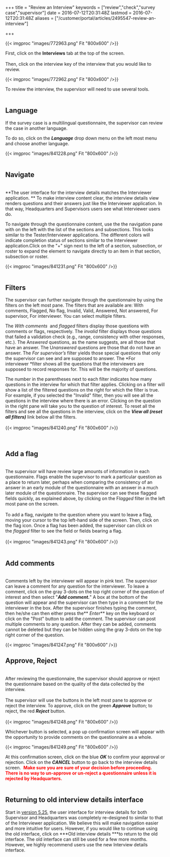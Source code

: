 ﻿+++
title = "Review an Interview"
keywords = ["review","check","survey case","supervisor"]
date = 2016-07-12T20:31:48Z
lastmod = 2016-07-12T20:31:48Z
aliases = ["/customer/portal/articles/2495547-review-an-interview"]

+++

{{< imgproc "images/772963.png" Fit "800x600" />}}  
  
First, click on the **Interviews** tab at the top of the screen.  
   
Then, click on the interview key of the interview that you would like to
review.  
  
{{< imgproc "images/772962.png" Fit "800x600" />}}   
  
To review the interview, the supervisor will need to use several
tools.  
 

Language
--------

If the survey case is a multilingual questionnaire, the supervisor can
review the case in another language.  
  
To do so, click on the ***Language*** drop down menu on the left most
menu and choose another language.   
  
{{< imgproc "images/841228.png" Fit "800x600" />}}  
 

Navigate
--------

   
**The user interface for the interview details matches the Interviewer
application. ** To make interview content clear, the interview details
view renders questions and their answers just like the Interviewer
application. In that way, Headquarters and Supervisors users see what
Interviewer users do.   
  
To navigate through the questionnaire content, use the the navigation
pane with on the left with the list of the sections and subsections.
This looks similar to the Tester/Interviewer applications. The different
colors will indicate completion status of sections similar to the
Interviewer application.Click on the "+" sign next to the left of a
section, subsection, or roster to expand the element to navigate
directly to an item in that section, subsection or roster.   
  
  
{{< imgproc "images/841231.png" Fit "800x600" />}}  
   
  

Filters
-------

The supervisor can further navigate through the questionnaire by using
the filters on the left most pane. The filters that are available are:
With comments, Flagged, No flag, Invalid, Valid, Answered, Not answered,
For supervisor, For interviewer. You can select multiple filters.  
  
The *With comments*  and *flagged* filters display those questions with
comments or flags, respectively. The *invalid* filter displays those
questions that failed a validation check (e.g., range, consistency with
other responses, etc.). The A*nswered* questions, as the name suggests,
are all those that have an answer. The U*nanswered* questions are those
that do not have an answer. The *For supervisor’s* filter yields those
special questions that only the supervisor can see and are supposed to
answer. The *For interviewer *filter shows all the questions that the
interviewers are supposed to record responses for. This will be the
majority of questions.  
  
The number in the parentheses next to each filter indicates how many
questions in the interview for which that filter applies. Clicking on a
filter will show a list of the filtered questions on the right for which
the filter is true. For example, if you selected the "Invalid" filter,
then you will see all the questions in the interview where there is an
error. Clicking on the question in the right pane will take you to the
question of interest. To reset all the filters and see all the questions
in the interview, click on the ***View all (reset all filters)***
link below all the filters.  
   
{{< imgproc "images/841240.png" Fit "800x600" />}}  
  
  
 

Add a flag
----------

   
The supervisor will have review large amounts of information in each
questionnaire. Flags enable the supervisor to mark a particular question
as a place to return later, perhaps when comparing the consistency of an
answer in an early module of the questionnaire with an answer in a much
later module of the questionnaire. The supervisor can see these flagged
fields quickly, as explained above, by clicking on the F*lagged* filter
in the left most pane on the screen.  
   
To add a flag, navigate to the question where you want to leave a flag,
moving your cursor to the top left-hand side of the screen. Then, click
on the flag icon. Once a flag has been added, the supervisor can click
on the *flagged* filter to see the field or fields bearing a flag.  
   
{{< imgproc "images/841243.png" Fit "800x600" />}}  
 

Add comments
------------

   
Comments left by the interviewer will appear in pink text. The
supervisor can leave a comment for any question for the interviewer. To
leave a comment, click on the gray 3-dots on the top right corner of the
question of interest and then select "***Add comment.***" A box at the
bottom of the question will appear and the supervisor can then type in a
comment for the interviewer in the box. After the supervisor finishes
typing the comment, then he/she can then either press the** *Enter***
key on the keyboard or click on the "Post" button to add the comment.
The supervisor can post multiple comments to any question. After they
can be added, comments cannot be deleted but they can be hidden using
the gray 3-dots on the top right corner of the question.  
  
{{< imgproc "images/841247.png" Fit "800x600" />}}

Approve, Reject
---------------

   
After reviewing the questionnaire, the supervisor should approve or
reject the questionnaire based on the quality of the data collected by
the interview.  
   
The supervisor will use the buttons in the left most pane to approve or
reject the interview. To approve, click on the green ***Approve***
button; to reject, the red ***Reject*** button.  
   
{{< imgproc "images/841248.png" Fit "800x600" />}}  
  
Whichever button is selected, a pop up confirmation screen will appear
with the opportunity to provide comments on the questionnaire as a
whole.  
  
{{< imgproc "images/841249.png" Fit "800x600" />}}  
  
At this confirmation screen, click on the blue ***OK*** to confirm your
approval or rejection. Click on the ***CANCEL*** button to go back to
the interview details screen.  <span style="color:#FF0000;">**Make sure
you are sure of your decision before proceeding. There is no way to
<span class="underline">un-approve</span> or <span
class="underline">un-reject</span> a questionnaire unless it is rejected
by Headquarters.**</span>  
 

Returning to old interview details interface
--------------------------------------------

  
Start in [version
5.25](/release-notes/version-5-25),
the user interface for interview details for both Supervisor and
Headquarters was completely re-designed to similar to that of the
Interviewer application. We believe this will make navigation easier and
more intuitive for users. However, if you would like to continue using
the old interface, click on ***Old interview details ***to return to the
old interface. The old interface can still be used for a few more
months. However, we highly recommend users use the new Interview details
interface.
